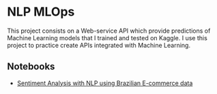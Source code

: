 # NLP MLOps
This project consists on a Web-service API which provide predictions of Machine Learning models that I trained and tested on Kaggle. I use this project to practice create APIs integrated with Machine Learning.
## Notebooks
- [Sentiment Analysis with NLP using Brazilian E-commerce data](https://www.kaggle.com/code/abnerfreitas/nlp-buscape-data-pt-br-sentiment-analysis)